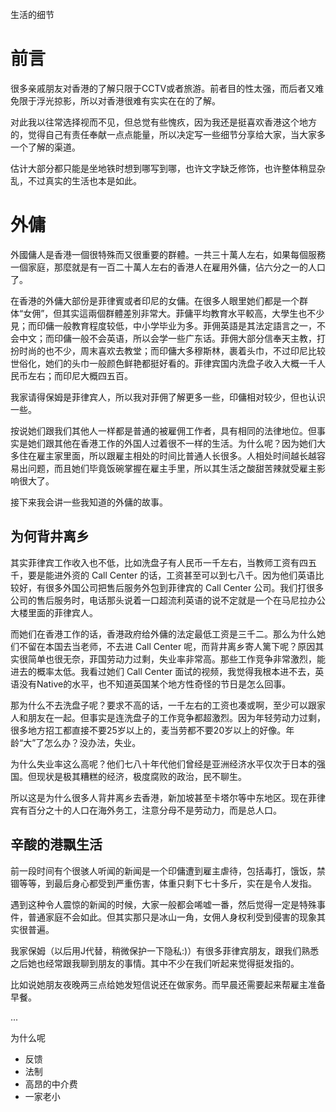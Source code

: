 生活的细节

# 前言 #

很多亲戚朋友对香港的了解只限于CCTV或者旅游。前者目的性太强，而后者又难免限于浮光掠影，所以对香港很难有实实在在的了解。

对此我以往常选择视而不见，但总觉有些愧疚，因为我还是挺喜欢香港这个地方的，觉得自己有责任奉献一点点能量，所以决定写一些细节分享给大家，当大家多一个了解的渠道。

估计大部分都只能是坐地铁时想到哪写到哪，也许文字缺乏修饰，也许整体稍显杂乱，不过真实的生活也本是如此。

# 外傭 #

外國傭人是香港一個很特殊而又很重要的群體。一共三十萬人左右，如果每個服務一個家庭，那麼就是有一百二十萬人左右的香港人在雇用外傭，佔六分之一的人口了。

在香港的外傭大部份是菲律賓或者印尼的女傭。在很多人眼里她们都是一个群体“女佣”，但其实這兩個群體差別非常大。菲傭平均教育水平較高，大學生也不少見；而印傭一般教育程度较低，中小学毕业为多。菲佣英語是其法定語言之一，不会中文；而印傭一般不会英语，所以会学一些广东话。菲佣大部分信奉天主教，打扮时尚的也不少，周末喜欢去教堂；而印傭大多穆斯林，裹着头巾，不过印尼比较世俗化，她们的头巾一般颜色鲜艳都挺好看的。菲律宾国内洗盘子收入大概一千人民币左右；而印尼大概四五百。

我家请得保姆是菲律宾人，所以我对菲佣了解更多一些，印傭相对较少，但也认识一些。

按说她们跟我们其他人一样都是普通的被雇佣工作者，具有相同的法律地位。但事实是她们跟其他在香港工作的外国人过着很不一样的生活。为什么呢？因为她们大多住在雇主家里面，所以跟雇主相处的时间比普通人长很多。人相处时间越长越容易出问题，而且她们毕竟饭碗掌握在雇主手里，所以其生活之酸甜苦辣就受雇主影响很大了。

接下来我会讲一些我知道的外傭的故事。

## 为何背井离乡 ##

其实菲律宾工作收入也不低，比如洗盘子有人民币一千左右，当教师工资有四五千，要是能进外资的 Call Center 的话，工资甚至可以到七八千。因为他们英语比较好，有很多外国公司把售后服务外包到菲律宾的 Call Center 公司。我们打很多公司的售后服务时，电话那头说着一口超流利英语的说不定就是一个在马尼拉办公大楼里面的菲律宾人。

而她们在香港工作的话，香港政府给外傭的法定最低工资是三千二。那么为什么她们不留在本国去当老师，不去进 Call Center 呢，而背井离乡寄人篱下呢？原因其实很简单也很无奈，菲国劳动力过剩，失业率非常高。那些工作竞争非常激烈，能进去的概率太低。我看过她们 Call Center 面试的视频，我觉得我根本进不去，英语没有Native的水平，也不知道英国某个地方性奇怪的节日是怎么回事。

那为什么不去洗盘子呢？要求不高的话，一千左右的工资也凑或啊，至少可以跟家人和朋友在一起。但事实是连洗盘子的工作竞争都超激烈。因为年轻劳动力过剩，很多地方招工都直接不要25岁以上的，麦当劳都不要20岁以上的好像。年龄“大”了怎么办？没办法，失业。

为什么失业率这么高呢？他们七八十年代他们曾经是亚洲经济水平仅次于日本的强国。但现状是极其糟糕的经济，极度腐败的政治，民不聊生。

所以这是为什么很多人背井离乡去香港，新加坡甚至卡塔尔等中东地区。现在菲律宾有百分之十的人口在海外务工，注意分母不是劳动力，而是总人口。

## 辛酸的港飘生活 ##

前一段时间有个很骇人听闻的新闻是一个印傭遭到雇主虐待，包括毒打，饿饭，禁锢等等，到最后身心都受到严重伤害，体重只剩下七十多斤，实在是令人发指。

遇到这种令人震惊的新闻的时候，大家一般都会唏嘘一番，然后觉得一定是特殊事件，普通家庭不会如此。但其实那只是冰山一角，女佣人身权利受到侵害的现象其实很普遍。

我家保姆（以后用J代替，稍微保护一下隐私:)）有很多菲律宾朋友，跟我们熟悉之后她也经常跟我聊到朋友的事情。其中不少在我们听起来觉得挺发指的。

比如说她朋友夜晚两三点给她发短信说还在做家务。而早晨还需要起来帮雇主准备早餐。

...

为什么呢

- 反馈
- 法制
- 高昂的中介费
- 一家老小




